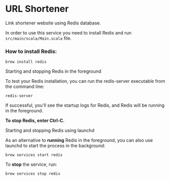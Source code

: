 # URL Shortener
Link shortener website using Redis database. 

In order to use this service you need to install Redis and run `src/main/scala/Main.scala` file.

### How to install Redis:
```
brew install redis
```

Starting and stopping Redis in the foreground

To test your Redis installation, you can run the redis-server executable from the command line:
```
redis-server
```

If successful, you'll see the startup logs for Redis, and Redis will be running in the foreground.

**To stop Redis, enter Ctrl-C.**

Starting and stopping Redis using launchd

As an alternative to **running** Redis in the foreground, you can also use launchd to start the process in the background:
```
brew services start redis
```

To **stop** the service, run:
```
brew services stop redis
```

